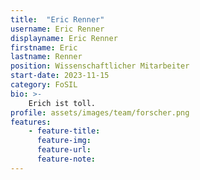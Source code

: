 ```yaml
---
title:  "Eric Renner"
username: Eric Renner
displayname: Eric Renner
firstname: Eric
lastname: Renner
position: Wissenschaftlicher Mitarbeiter
start-date: 2023-11-15
category: FoSIL
bio: >- 
    Erich ist toll.   
profile: assets/images/team/forscher.png
features:
    - feature-title: 
      feature-img: 
      feature-url: 
      feature-note: 
---
```

